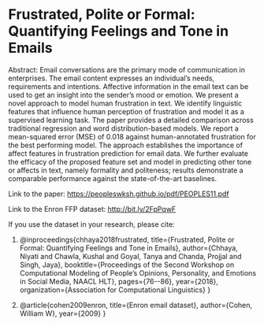 # Frustrated, Polite or Formal: Quantifying Feelings and Tone in Emails

Abstract:
Email conversations are the primary mode of communication in enterprises. The email content expresses an individual’s needs, requirements and intentions. Affective information in the email text can be used to get an insight into the sender’s mood or emotion. We present a novel approach to model human frustration in text. We identify linguistic features that influence human perception of frustration and model it as a supervised learning task. The paper provides a detailed comparison across traditional regression and word distribution-based models. We report a mean-squared error (MSE) of 0.018 against human-annotated frustration for the best performing model. The approach establishes the importance of affect features in frustration prediction for email data. We further evaluate the efficacy of the proposed feature set and model in predicting other tone or affects in text, namely formality and politeness; results demonstrate a comparable performance against the state-of-the-art baselines.

Link to the paper: https://peopleswksh.github.io/pdf/PEOPLES11.pdf

Link to the Enron FFP dataset: http://bit.ly/2FpPqwF

If you use the dataset in your research, please cite: 

1) @inproceedings{chhaya2018frustrated,
  title={Frustrated, Polite or Formal: Quantifying Feelings and Tone in Emails},
  author={Chhaya, Niyati and Chawla, Kushal and Goyal, Tanya and Chanda, Projjal and Singh, Jaya},
  booktitle={Proceedings of the Second Workshop on Computational Modeling of People’s Opinions, Personality, and Emotions in Social Media, NAACL HLT},
  pages={76--86},
  year={2018},
  organization={Association for Computational Linguistics}
}

2) @article{cohen2009enron,
  title={Enron email dataset},
  author={Cohen, William W},
  year={2009}
}
